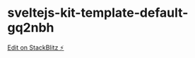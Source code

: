 # sveltejs-kit-template-default-gq2nbh

[Edit on StackBlitz ⚡️](https://stackblitz.com/edit/sveltejs-kit-template-default-gq2nbh)